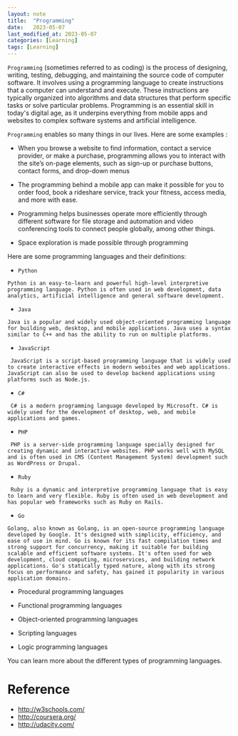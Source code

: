 ```yaml
---
layout: note
title:  "Programming"
date:   2023-05-07
last_modified_at: 2023-05-07
categories: [Learning]
tags: [Learning]
---
```


`Programming` (sometimes referred to as coding) is the process of designing, writing, testing, debugging, and maintaining the source code of computer software. It involves using a programming language to create instructions that a computer can understand and execute. These instructions are typically organized into algorithms and data structures that perform specific tasks or solve particular problems. Programming is an essential skill in today's digital age, as it underpins everything from mobile apps and websites to complex software systems and artificial intelligence.

`Programming` enables so many things in our lives. Here are some examples :

* When you browse a website to find information, contact a service provider, or make a purchase, programming allows you to interact with the site’s on-page elements, such as sign-up or purchase buttons, contact forms, and drop-down menus

* The programming behind a mobile app can make it possible for you to order food, book a rideshare service, track your fitness, access media, and more with ease. 

* Programming helps businesses operate more efficiently through different software for file storage and automation and video conferencing tools to connect people globally, among other things. 

* Space exploration is made possible through programming



Here are some programming languages ​​and their definitions:

* `Python`
```
Python is an easy-to-learn and powerful high-level interpretive programming language. Python is often used in web development, data analytics, artificial intelligence and general software development.
```
* `Java` 
```
Java is a popular and widely used object-oriented programming language for building web, desktop, and mobile applications. Java uses a syntax similar to C++ and has the ability to run on multiple platforms.
```
* `JavaScript`
```
 JavaScript is a script-based programming language that is widely used to create interactive effects in modern websites and web applications. JavaScript can also be used to develop backend applications using platforms such as Node.js.
```
* `C#`
```
 C# is a modern programming language developed by Microsoft. C# is widely used for the development of desktop, web, and mobile applications and games.
```
* `PHP`
```
 PHP is a server-side programming language specially designed for creating dynamic and interactive websites. PHP works well with MySQL and is often used in CMS (Content Management System) development such as WordPress or Drupal.
```
* `Ruby`
```
 Ruby is a dynamic and interpretive programming language that is easy to learn and very flexible. Ruby is often used in web development and has popular web frameworks such as Ruby on Rails.
```
* `Go`
```
Golang, also known as Golang, is an open-source programming language developed by Google. It's designed with simplicity, efficiency, and ease of use in mind. Go is known for its fast compilation times and strong support for concurrency, making it suitable for building scalable and efficient software systems. It's often used for web development, cloud computing, microservices, and building network applications. Go's statically typed nature, along with its strong focus on performance and safety, has gained it popularity in various application domains.
```


* Procedural programming languages

* Functional programming languages

* Object-oriented programming languages

* Scripting languages

* Logic programming languages

You can learn more about the different types of programming languages. 

# Reference 

* <http://w3schools.com/>
* <http://coursera.org/>
* <http://udacity.com/>